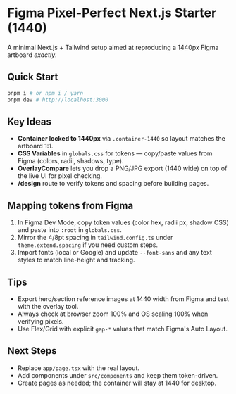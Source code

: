 # Figma Pixel-Perfect Next.js Starter (1440)

A minimal Next.js + Tailwind setup aimed at reproducing a 1440px Figma artboard *exactly*.

## Quick Start
```bash
pnpm i # or npm i / yarn
pnpm dev # http://localhost:3000
```

## Key Ideas
- **Container locked to 1440px** via `.container-1440` so layout matches the artboard 1:1.
- **CSS Variables** in `globals.css` for tokens — copy/paste values from Figma (colors, radii, shadows, type).
- **OverlayCompare** lets you drop a PNG/JPG export (1440 wide) on top of the live UI for pixel checking.
- **/design** route to verify tokens and spacing before building pages.

## Mapping tokens from Figma
1. In Figma Dev Mode, copy token values (color hex, radii px, shadow CSS) and paste into `:root` in `globals.css`.
2. Mirror the 4/8pt spacing in `tailwind.config.ts` under `theme.extend.spacing` if you need custom steps.
3. Import fonts (local or Google) and update `--font-sans` and any text styles to match line-height and tracking.

## Tips
- Export hero/section reference images at 1440 width from Figma and test with the overlay tool.
- Always check at browser zoom 100% and OS scaling 100% when verifying pixels.
- Use Flex/Grid with explicit `gap-*` values that match Figma's Auto Layout.

## Next Steps
- Replace `app/page.tsx` with the real layout.
- Add components under `src/components` and keep them token-driven.
- Create pages as needed; the container will stay at 1440 for desktop.
